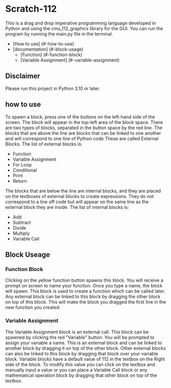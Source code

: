 # Scratch-112

This is a drag and drop imperative programming language developed in Python and using the cmu_112_graphics library for the GUI. You can run the program by running the main.py file in the terminal.

- [How to use] (#-how-to-use)
- [documentation] (#-block-usage)
  - [Function] (#-function-block)
  - [Variable Assignment] (#-variable-assignment)

## Disclaimer

Please run this project in Python 3.10 or later.

## how to use

To spawn a block, press one of the buttons on the left-hand side of the screen. The block will appear in the top-left area of the block space.
There are two types of blocks, separated in the button space by the red line.
The blocks that are above the line are blocks that can be linked to one another and will correspond to one line of Python code These are called External Blocks.
The list of external blocks is:

- Function
- Variable Assignment
- For Loop
- Conditional
- Print
- Return

The blocks that are below the line are internal blocks, and they are placed on the textboxes of external blocks to create expressions. They do not correspond to a line off code but will appear on the same line as the external block they are inside.
The list of internal blocks is:

- Add
- Subtract
- Divide
- Multiply
- Variable Call

## Block Useage

### Function Block

Clicking on the yellow function button spawns this block. You will receive a prompt on screen to name your function. Once you type a name, the block will spawn. This block is used to create a function which can be called later.
Any external block can be linked to this block by dragging the other block on top of this block. This will make the block you dragged the first line in the new function you created.

### Variable Assignment

The Variable Assignment block is an external call. This block can be spawned by clicking the red "Variable" button. You will be prompted to assign your variable a name. This is an external block and can be linked to another block by dragging it on top of the other block. Other external blocks can also be linked to this block by dragging that block over your variable block.
Variable blocks have a default value of 112 in the textbox on the Right side of the block. To modify this value you can click on the textbox and manually input a value or you can place a Variable Call block or any mathematical operation block by dragging that other block on top of the textbox.
